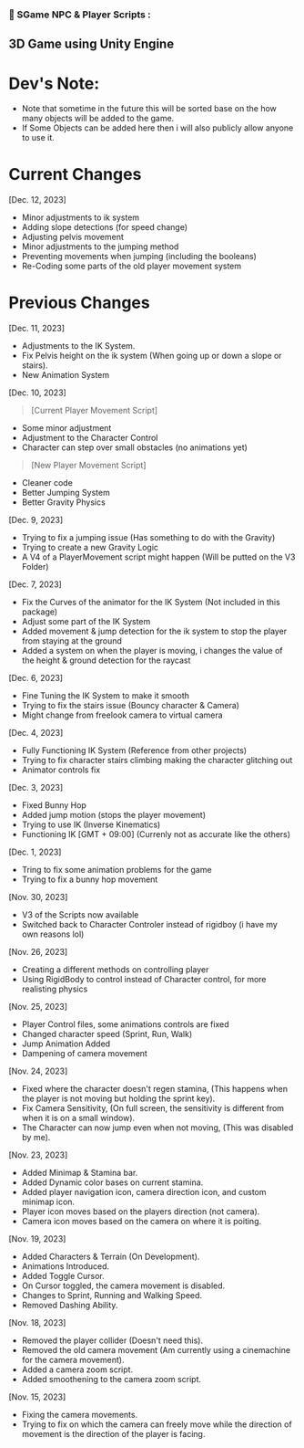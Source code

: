 ### 🔨 SGame NPC & Player Scripts :
3D Game using Unity Engine
---

<h1>Dev's Note:</h1>

- Note that sometime in the future this will be sorted base on the how many objects will be added to the game.
- If Some Objects can be added here then i will also publicly allow anyone to use it.

<h1>Current Changes</h1>

[Dec. 12, 2023]
- Minor adjustments to ik system
- Adding slope detections (for speed change)
- Adjusting pelvis movement
- Minor adjustments to the jumping method
- Preventing movements when jumping (including the booleans)
- Re-Coding some parts of the old player movement system

<h1>Previous Changes</h1>

[Dec. 11, 2023]
- Adjustments to the IK System.
- Fix Pelvis height on the ik system (When going up or down a slope or stairs).
- New Animation System

[Dec. 10, 2023]
> [Current Player Movement Script]
  - Some minor adjustment
  - Adjustment to the Character Control
  - Character can step over small obstacles (no animations yet)

> [New Player Movement Script]
  - Cleaner code
  - Better Jumping System
  - Better Gravity Physics

[Dec. 9, 2023]
- Trying to fix a jumping issue (Has something to do with the Gravity)
- Trying to create a new Gravity Logic
- A V4 of a PlayerMovement script might happen (Will be putted on the V3 Folder)

[Dec. 7, 2023]
- Fix the Curves of the animator for the IK System (Not included in this package)
- Adjust some part of the IK System
- Added movement & jump detection for the ik system to stop the player from staying at the ground
- Added a system on when the player is moving, i changes the value of the height & ground detection for the raycast

[Dec. 6, 2023]
- Fine Tuning the IK System to make it smooth
- Trying to fix the stairs issue (Bouncy character & Camera)
- Might change from freelook camera to virtual camera

[Dec. 4, 2023]
- Fully Functioning IK System (Reference from other projects)
- Trying to fix character stairs climbing making the character glitching out
- Animator controls fix

[Dec. 3, 2023]
- Fixed Bunny Hop
- Added jump motion (stops the player movement)
- Trying to use IK (Inverse Kinematics)
- Functioning IK [GMT + 09:00] (Currenly not as accurate like the others)

[Dec. 1, 2023]
- Tring to fix some animation problems for the game
- Trying to fix a bunny hop movement

[Nov. 30, 2023]
- V3 of the Scripts now available
- Switched back to Character Controler instead of rigidboy (i have my own reasons lol)

[Nov. 26, 2023]
- Creating a different methods on controlling player
- Using RigidBody to control instead of Character control, for more realisting physics

[Nov. 25, 2023]
- Player Control files, some animations controls are fixed
- Changed character speed (Sprint, Run, Walk)
- Jump Animation Added
- Dampening of camera movement

[Nov. 24, 2023]
- Fixed where the character doesn't regen stamina, (This happens when the player is not moving but holding the sprint key).
- Fix Camera Sensitivity, (On full screen, the sensitivity is different from when it is on a small window).
- The Character can now jump even when not moving, (This was disabled by me).

[Nov. 23, 2023]
- Added Minimap & Stamina bar.
- Added Dynamic color bases on current stamina.
- Added player navigation icon, camera direction icon, and custom minimap icon.
- Player icon moves based on the players direction (not camera).
- Camera icon moves based on the camera on where it is poiting.

[Nov. 19, 2023]
- Added Characters & Terrain (On Development).
- Animations Introduced.
- Added Toggle Cursor.
- On Cursor toggled, the camera movement is disabled.
- Changes to Sprint, Running and Walking Speed.
- Removed Dashing Ability.

[Nov. 18, 2023]
- Removed the player collider (Doesn't need this).
- Removed the old camera movement (Am currently using a cinemachine for the camera movement).
- Added a camera zoom script.
- Added smoothening to the camera zoom script.

[Nov. 15, 2023]
- Fixing the camera movements.
- Trying to fix on which the camera can freely move while the direction of movement is the direction of the player is facing.
